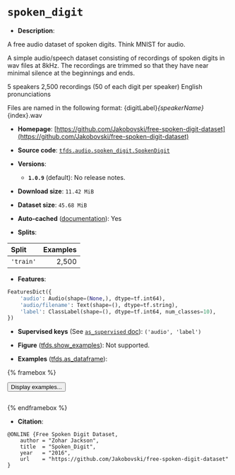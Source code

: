 <div itemscope itemtype="http://schema.org/Dataset">
  <div itemscope itemprop="includedInDataCatalog" itemtype="http://schema.org/DataCatalog">
    <meta itemprop="name" content="TensorFlow Datasets" />
  </div>
  <meta itemprop="name" content="spoken_digit" />
  <meta itemprop="description" content="A free audio dataset of spoken digits. Think MNIST for audio.&#10;&#10;A simple audio/speech dataset consisting of recordings of spoken digits in wav files at 8kHz.&#10;The recordings are trimmed so that they have near minimal silence at the beginnings and ends.&#10;&#10;5 speakers&#10;2,500 recordings (50 of each digit per speaker)&#10;English pronunciations&#10;&#10;Files are named in the following format: {digitLabel}_{speakerName}_{index}.wav&#10;&#10;To use this dataset:&#10;&#10;```python&#10;import tensorflow_datasets as tfds&#10;&#10;ds = tfds.load(&#x27;spoken_digit&#x27;, split=&#x27;train&#x27;)&#10;for ex in ds.take(4):&#10;  print(ex)&#10;```&#10;&#10;See [the guide](https://www.tensorflow.org/datasets/overview) for more&#10;informations on [tensorflow_datasets](https://www.tensorflow.org/datasets).&#10;&#10;" />
  <meta itemprop="url" content="https://www.tensorflow.org/datasets/catalog/spoken_digit" />
  <meta itemprop="sameAs" content="https://github.com/Jakobovski/free-spoken-digit-dataset" />
  <meta itemprop="citation" content="@ONLINE {Free Spoken Digit Dataset,&#10;    author = &quot;Zohar Jackson&quot;,&#10;    title  = &quot;Spoken_Digit&quot;,&#10;    year   = &quot;2016&quot;,&#10;    url    = &quot;https://github.com/Jakobovski/free-spoken-digit-dataset&quot;&#10;}" />
</div>

# `spoken_digit`


*   **Description**:

A free audio dataset of spoken digits. Think MNIST for audio.

A simple audio/speech dataset consisting of recordings of spoken digits in wav
files at 8kHz. The recordings are trimmed so that they have near minimal silence
at the beginnings and ends.

5 speakers 2,500 recordings (50 of each digit per speaker) English
pronunciations

Files are named in the following format: {digitLabel}_{speakerName}_{index}.wav

*   **Homepage**:
    [https://github.com/Jakobovski/free-spoken-digit-dataset](https://github.com/Jakobovski/free-spoken-digit-dataset)

*   **Source code**:
    [`tfds.audio.spoken_digit.SpokenDigit`](https://github.com/tensorflow/datasets/tree/master/tensorflow_datasets/audio/spoken_digit/spoken_digit.py)

*   **Versions**:

    *   **`1.0.9`** (default): No release notes.

*   **Download size**: `11.42 MiB`

*   **Dataset size**: `45.68 MiB`

*   **Auto-cached**
    ([documentation](https://www.tensorflow.org/datasets/performances#auto-caching)):
    Yes

*   **Splits**:

Split     | Examples
:-------- | -------:
`'train'` | 2,500

*   **Features**:

```python
FeaturesDict({
    'audio': Audio(shape=(None,), dtype=tf.int64),
    'audio/filename': Text(shape=(), dtype=tf.string),
    'label': ClassLabel(shape=(), dtype=tf.int64, num_classes=10),
})
```

*   **Supervised keys** (See
    [`as_supervised` doc](https://www.tensorflow.org/datasets/api_docs/python/tfds/load#args)):
    `('audio', 'label')`

*   **Figure**
    ([tfds.show_examples](https://www.tensorflow.org/datasets/api_docs/python/tfds/visualization/show_examples)):
    Not supported.

*   **Examples**
    ([tfds.as_dataframe](https://www.tensorflow.org/datasets/api_docs/python/tfds/as_dataframe)):

<!-- mdformat off(HTML should not be auto-formatted) -->

{% framebox %}

<button id="displaydataframe">Display examples...</button>
<div id="dataframecontent" style="overflow-x:auto"></div>
<script>
const url = "https://storage.googleapis.com/tfds-data/visualization/dataframe/spoken_digit-1.0.9.html";
const dataButton = document.getElementById('displaydataframe');
dataButton.addEventListener('click', async () => {
  // Disable the button after clicking (dataframe loaded only once).
  dataButton.disabled = true;

  const contentPane = document.getElementById('dataframecontent');
  try {
    const response = await fetch(url);
    // Error response codes don't throw an error, so force an error to show
    // the error message.
    if (!response.ok) throw Error(response.statusText);

    const data = await response.text();
    contentPane.innerHTML = data;
  } catch (e) {
    contentPane.innerHTML =
        'Error loading examples. If the error persist, please open '
        + 'a new issue.';
  }
});
</script>

{% endframebox %}

<!-- mdformat on -->

*   **Citation**:

```
@ONLINE {Free Spoken Digit Dataset,
    author = "Zohar Jackson",
    title  = "Spoken_Digit",
    year   = "2016",
    url    = "https://github.com/Jakobovski/free-spoken-digit-dataset"
}
```

